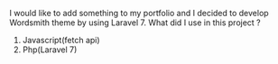 I would like to add something to my portfolio and I decided to develop Wordsmith theme by using Laravel 7.
What did I use in this project ?
1. Javascript(fetch api)
2. Php(Laravel 7)

